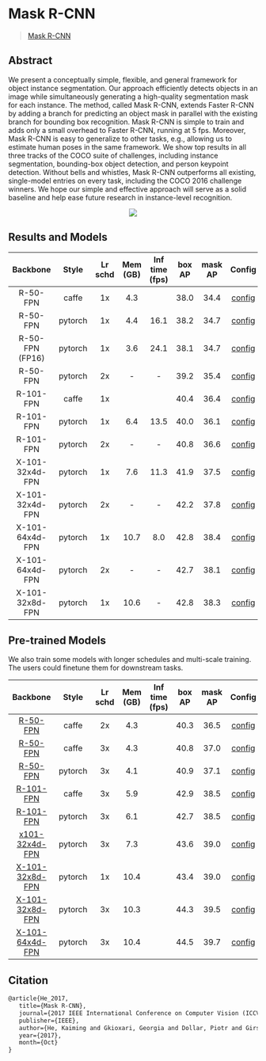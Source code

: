 # Mask R-CNN

> [Mask R-CNN](https://arxiv.org/abs/1703.06870)

<!-- [ALGORITHM] -->

## Abstract

We present a conceptually simple, flexible, and general framework for object instance segmentation. Our approach efficiently detects objects in an image while simultaneously generating a high-quality segmentation mask for each instance. The method, called Mask R-CNN, extends Faster R-CNN by adding a branch for predicting an object mask in parallel with the existing branch for bounding box recognition. Mask R-CNN is simple to train and adds only a small overhead to Faster R-CNN, running at 5 fps. Moreover, Mask R-CNN is easy to generalize to other tasks, e.g., allowing us to estimate human poses in the same framework. We show top results in all three tracks of the COCO suite of challenges, including instance segmentation, bounding-box object detection, and person keypoint detection. Without bells and whistles, Mask R-CNN outperforms all existing, single-model entries on every task, including the COCO 2016 challenge winners. We hope our simple and effective approach will serve as a solid baseline and help ease future research in instance-level recognition.

<div align=center>
<img src="https://user-images.githubusercontent.com/40661020/143967081-c2552bed-9af2-46c4-ae44-5b3b74e5679f.png"/>
</div>

## Results and Models

|    Backbone     |  Style  | Lr schd | Mem (GB) | Inf time (fps) | box AP | mask AP |                           Config                           |                                                                                                                                                                            Download                                                                                                                                                                             |
| :-------------: | :-----: | :-----: | :------: | :------------: | :----: | :-----: | :--------------------------------------------------------: | :-------------------------------------------------------------------------------------------------------------------------------------------------------------------------------------------------------------------------------------------------------------------------------------------------------------------------------------------------------------: |
|    R-50-FPN     |  caffe  |   1x    |   4.3    |                |  38.0  |  34.4   | [config](../mask_rcnn/mask-rcnn_r50-caffe_fpn_1x_coco.py)  |   [model](https://download.openmmlab.com/mmdetection/v2.0/mask_rcnn/mask_rcnn_r50_caffe_fpn_1x_coco/mask_rcnn_r50_caffe_fpn_1x_coco_bbox_mAP-0.38__segm_mAP-0.344_20200504_231812-0ebd1859.pth) \| [log](https://download.openmmlab.com/mmdetection/v2.0/mask_rcnn/mask_rcnn_r50_caffe_fpn_1x_coco/mask_rcnn_r50_caffe_fpn_1x_coco_20200504_231812.log.json)    |
|    R-50-FPN     | pytorch |   1x    |   4.4    |      16.1      |  38.2  |  34.7   |    [config](../mask_rcnn/mask-rcnn_r50_fpn_1x_coco.py)     |                                  [model](https://download.openmmlab.com/mmdetection/v2.0/mask_rcnn/mask_rcnn_r50_fpn_1x_coco/mask_rcnn_r50_fpn_1x_coco_20200205-d4b0c5d6.pth) \| [log](https://download.openmmlab.com/mmdetection/v2.0/mask_rcnn/mask_rcnn_r50_fpn_1x_coco/mask_rcnn_r50_fpn_1x_coco_20200205_050542.log.json)                                  |
| R-50-FPN (FP16) | pytorch |   1x    |   3.6    |      24.1      |  38.1  |  34.7   |  [config](../mask_rcnn/mask-rcnn_r50_fpn_amp-1x_coco.py)   |                             [model](https://download.openmmlab.com/mmdetection/v2.0/fp16/mask_rcnn_r50_fpn_fp16_1x_coco/mask_rcnn_r50_fpn_fp16_1x_coco_20200205-59faf7e4.pth) \| [log](https://download.openmmlab.com/mmdetection/v2.0/fp16/mask_rcnn_r50_fpn_fp16_1x_coco/mask_rcnn_r50_fpn_fp16_1x_coco_20200205_130539.log.json)                             |
|    R-50-FPN     | pytorch |   2x    |    -     |       -        |  39.2  |  35.4   |    [config](../mask_rcnn/mask-rcnn_r50_fpn_2x_coco.py)     |               [model](https://download.openmmlab.com/mmdetection/v2.0/mask_rcnn/mask_rcnn_r50_fpn_2x_coco/mask_rcnn_r50_fpn_2x_coco_bbox_mAP-0.392__segm_mAP-0.354_20200505_003907-3e542a40.pth) \| [log](https://download.openmmlab.com/mmdetection/v2.0/mask_rcnn/mask_rcnn_r50_fpn_2x_coco/mask_rcnn_r50_fpn_2x_coco_20200505_003907.log.json)               |
|    R-101-FPN    |  caffe  |   1x    |          |                |  40.4  |  36.4   | [config](../mask_rcnn/mask-rcnn_r101-caffe_fpn_1x_coco.py) |                [model](https://download.openmmlab.com/mmdetection/v2.0/mask_rcnn/mask_rcnn_r101_caffe_fpn_1x_coco/mask_rcnn_r101_caffe_fpn_1x_coco_20200601_095758-805e06c1.pth) \| [log](https://download.openmmlab.com/mmdetection/v2.0/mask_rcnn/mask_rcnn_r101_caffe_fpn_1x_coco/mask_rcnn_r101_caffe_fpn_1x_coco_20200601_095758.log.json)                 |
|    R-101-FPN    | pytorch |   1x    |   6.4    |      13.5      |  40.0  |  36.1   |    [config](../mask_rcnn/mask-rcnn_r101_fpn_1x_coco.py)    |                                [model](https://download.openmmlab.com/mmdetection/v2.0/mask_rcnn/mask_rcnn_r101_fpn_1x_coco/mask_rcnn_r101_fpn_1x_coco_20200204-1efe0ed5.pth) \| [log](https://download.openmmlab.com/mmdetection/v2.0/mask_rcnn/mask_rcnn_r101_fpn_1x_coco/mask_rcnn_r101_fpn_1x_coco_20200204_144809.log.json)                                |
|    R-101-FPN    | pytorch |   2x    |    -     |       -        |  40.8  |  36.6   |    [config](../mask_rcnn/mask-rcnn_r101_fpn_2x_coco.py)    |             [model](https://download.openmmlab.com/mmdetection/v2.0/mask_rcnn/mask_rcnn_r101_fpn_2x_coco/mask_rcnn_r101_fpn_2x_coco_bbox_mAP-0.408__segm_mAP-0.366_20200505_071027-14b391c7.pth) \| [log](https://download.openmmlab.com/mmdetection/v2.0/mask_rcnn/mask_rcnn_r101_fpn_2x_coco/mask_rcnn_r101_fpn_2x_coco_20200505_071027.log.json)             |
| X-101-32x4d-FPN | pytorch |   1x    |   7.6    |      11.3      |  41.9  |  37.5   | [config](../mask_rcnn/mask-rcnn_x101-32x4d_fpn_1x_coco.py) |                    [model](https://download.openmmlab.com/mmdetection/v2.0/mask_rcnn/mask_rcnn_x101_32x4d_fpn_1x_coco/mask_rcnn_x101_32x4d_fpn_1x_coco_20200205-478d0b67.pth) \| [log](https://download.openmmlab.com/mmdetection/v2.0/mask_rcnn/mask_rcnn_x101_32x4d_fpn_1x_coco/mask_rcnn_x101_32x4d_fpn_1x_coco_20200205_034906.log.json)                    |
| X-101-32x4d-FPN | pytorch |   2x    |    -     |       -        |  42.2  |  37.8   | [config](../mask_rcnn/mask-rcnn_x101-32x4d_fpn_2x_coco.py) | [model](https://download.openmmlab.com/mmdetection/v2.0/mask_rcnn/mask_rcnn_x101_32x4d_fpn_2x_coco/mask_rcnn_x101_32x4d_fpn_2x_coco_bbox_mAP-0.422__segm_mAP-0.378_20200506_004702-faef898c.pth) \| [log](https://download.openmmlab.com/mmdetection/v2.0/mask_rcnn/mask_rcnn_x101_32x4d_fpn_2x_coco/mask_rcnn_x101_32x4d_fpn_2x_coco_20200506_004702.log.json) |
| X-101-64x4d-FPN | pytorch |   1x    |   10.7   |      8.0       |  42.8  |  38.4   | [config](../mask_rcnn/mask-rcnn_x101-64x4d_fpn_1x_coco.py) |                    [model](https://download.openmmlab.com/mmdetection/v2.0/mask_rcnn/mask_rcnn_x101_64x4d_fpn_1x_coco/mask_rcnn_x101_64x4d_fpn_1x_coco_20200201-9352eb0d.pth) \| [log](https://download.openmmlab.com/mmdetection/v2.0/mask_rcnn/mask_rcnn_x101_64x4d_fpn_1x_coco/mask_rcnn_x101_64x4d_fpn_1x_coco_20200201_124310.log.json)                    |
| X-101-64x4d-FPN | pytorch |   2x    |    -     |       -        |  42.7  |  38.1   | [config](../mask_rcnn/mask-rcnn_x101-64x4d_fpn_2x_coco.py) |                [model](https://download.openmmlab.com/mmdetection/v2.0/mask_rcnn/mask_rcnn_x101_64x4d_fpn_2x_coco/mask_rcnn_x101_64x4d_fpn_2x_coco_20200509_224208-39d6f70c.pth) \| [log](https://download.openmmlab.com/mmdetection/v2.0/mask_rcnn/mask_rcnn_x101_64x4d_fpn_2x_coco/mask_rcnn_x101_64x4d_fpn_2x_coco_20200509_224208.log.json)                 |
| X-101-32x8d-FPN | pytorch |   1x    |   10.6   |       -        |  42.8  |  38.3   | [config](../mask_rcnn/mask-rcnn_x101-32x8d_fpn_1x_coco.py) |                [model](https://download.openmmlab.com/mmdetection/v2.0/mask_rcnn/mask_rcnn_x101_32x8d_fpn_1x_coco/mask_rcnn_x101_32x8d_fpn_1x_coco_20220630_173841-0aaf329e.pth) \| [log](https://download.openmmlab.com/mmdetection/v2.0/mask_rcnn/mask_rcnn_x101_32x8d_fpn_1x_coco/mask_rcnn_x101_32x8d_fpn_1x_coco_20220630_173841.log.json)                 |

## Pre-trained Models

We also train some models with longer schedules and multi-scale training. The users could finetune them for downstream tasks.

|                             Backbone                             |  Style  | Lr schd | Mem (GB) | Inf time (fps) | box AP | mask AP |                               Config                               |                                                                                                                                                                                                    Download                                                                                                                                                                                                     |
| :--------------------------------------------------------------: | :-----: | :-----: | :------: | :------------: | :----: | :-----: | :----------------------------------------------------------------: | :-------------------------------------------------------------------------------------------------------------------------------------------------------------------------------------------------------------------------------------------------------------------------------------------------------------------------------------------------------------------------------------------------------------: |
|     [R-50-FPN](./mask-rcnn_r50-caffe_fpn_ms-poly-2x_coco.py)     |  caffe  |   2x    |   4.3    |                |  40.3  |  36.5   | [config](../mask_rcnn/mask-rcnn_r50-caffe_fpn_ms-poly-2x_coco.py)  | [model](https://download.openmmlab.com/mmdetection/v2.0/mask_rcnn/mask_rcnn_r50_caffe_fpn_mstrain-poly_2x_coco/mask_rcnn_r50_caffe_fpn_mstrain-poly_2x_coco_bbox_mAP-0.403__segm_mAP-0.365_20200504_231822-a75c98ce.pth) \| [log](https://download.openmmlab.com/mmdetection/v2.0/mask_rcnn/mask_rcnn_r50_caffe_fpn_mstrain-poly_2x_coco/mask_rcnn_r50_caffe_fpn_mstrain-poly_2x_coco_20200504_231822.log.json) |
|     [R-50-FPN](./mask-rcnn_r50-caffe_fpn_ms-poly-3x_coco.py)     |  caffe  |   3x    |   4.3    |                |  40.8  |  37.0   | [config](../mask_rcnn/mask-rcnn_r50-caffe_fpn_ms-poly-3x_coco.py)  | [model](https://download.openmmlab.com/mmdetection/v2.0/mask_rcnn/mask_rcnn_r50_caffe_fpn_mstrain-poly_3x_coco/mask_rcnn_r50_caffe_fpn_mstrain-poly_3x_coco_bbox_mAP-0.408__segm_mAP-0.37_20200504_163245-42aa3d00.pth) \| [log](https://download.openmmlab.com/mmdetection/v2.0/mask_rcnn/mask_rcnn_r50_caffe_fpn_mstrain-poly_3x_coco/mask_rcnn_r50_caffe_fpn_mstrain-poly_3x_coco_20200504_163245.log.json)  |
|        [R-50-FPN](./mask-rcnn_r50_fpn_ms-poly-3x_coco.py)        | pytorch |   3x    |   4.1    |                |  40.9  |  37.1   |    [config](../mask_rcnn/mask-rcnn_r50_fpn_ms-poly-3x_coco.py)     |                            [model](https://download.openmmlab.com/mmdetection/v2.0/mask_rcnn/mask_rcnn_r50_fpn_mstrain-poly_3x_coco/mask_rcnn_r50_fpn_mstrain-poly_3x_coco_20210524_201154-21b550bb.pth) \| [log](https://download.openmmlab.com/mmdetection/v2.0/mask_rcnn/mask_rcnn_r50_fpn_mstrain-poly_3x_coco/mask_rcnn_r50_fpn_mstrain-poly_3x_coco_20210524_201154.log.json)                             |
|    [R-101-FPN](./mask-rcnn_r101-caffe_fpn_ms-poly-3x_coco.py)    |  caffe  |   3x    |   5.9    |                |  42.9  |  38.5   | [config](../mask_rcnn/mask-rcnn_r101-caffe_fpn_ms-poly-3x_coco.py) |                   [model](https://download.openmmlab.com/mmdetection/v2.0/mask_rcnn/mask_rcnn_r101_caffe_fpn_mstrain-poly_3x_coco/mask_rcnn_r101_caffe_fpn_mstrain-poly_3x_coco_20210526_132339-3c33ce02.pth) \| [log](https://download.openmmlab.com/mmdetection/v2.0/mask_rcnn_r101_caffe_fpn_mstrain-poly_3x_coco/mask_rcnn_r101_caffe_fpn_mstrain-poly_3x_coco_20210526_132339.log.json)                    |
|       [R-101-FPN](./mask-rcnn_r101_fpn_ms-poly-3x_coco.py)       | pytorch |   3x    |   6.1    |                |  42.7  |  38.5   |    [config](../mask_rcnn/mask-rcnn_r101_fpn_ms-poly-3x_coco.py)    |                          [model](https://download.openmmlab.com/mmdetection/v2.0/mask_rcnn/mask_rcnn_r101_fpn_mstrain-poly_3x_coco/mask_rcnn_r101_fpn_mstrain-poly_3x_coco_20210524_200244-5675c317.pth) \| [log](https://download.openmmlab.com/mmdetection/v2.0/mask_rcnn/mask_rcnn_r101_fpn_mstrain-poly_3x_coco/mask_rcnn_r101_fpn_mstrain-poly_3x_coco_20210524_200244.log.json)                           |
| [x101-32x4d-FPN](./mask-rcnn_x101-32x4d_fpn_ms-poly-3x_coco.py)  | pytorch |   3x    |   7.3    |                |  43.6  |  39.0   | [config](../mask_rcnn/mask-rcnn_x101-32x4d_fpn_ms-poly-3x_coco.py) |              [model](https://download.openmmlab.com/mmdetection/v2.0/mask_rcnn/mask_rcnn_x101_32x4d_fpn_mstrain-poly_3x_coco/mask_rcnn_x101_32x4d_fpn_mstrain-poly_3x_coco_20210524_201410-abcd7859.pth) \| [log](https://download.openmmlab.com/mmdetection/v2.0/mask_rcnn/mask_rcnn_x101_32x4d_fpn_mstrain-poly_3x_coco/mask_rcnn_x101_32x4d_fpn_mstrain-poly_3x_coco_20210524_201410.log.json)               |
| [X-101-32x8d-FPN](./mask-rcnn_x101-32x8d_fpn_ms-poly-3x_coco.py) | pytorch |   1x    |   10.4   |                |  43.4  |  39.0   | [config](../mask_rcnn/mask-rcnn_x101-32x8d_fpn_ms-poly-1x_coco.py) |              [model](https://download.openmmlab.com/mmdetection/v2.0/mask_rcnn/mask_rcnn_x101_32x8d_fpn_mstrain-poly_1x_coco/mask_rcnn_x101_32x8d_fpn_mstrain-poly_1x_coco_20220630_170346-b4637974.pth) \| [log](https://download.openmmlab.com/mmdetection/v2.0/mask_rcnn/mask_rcnn_x101_32x8d_fpn_mstrain-poly_1x_coco/mask_rcnn_x101_32x8d_fpn_mstrain-poly_1x_coco_20220630_170346.log.json)               |
| [X-101-32x8d-FPN](./mask-rcnn_x101-32x8d_fpn_ms-poly-3x_coco.py) | pytorch |   3x    |   10.3   |                |  44.3  |  39.5   | [config](../mask_rcnn/mask-rcnn_x101-32x8d_fpn_ms-poly-3x_coco.py) |              [model](https://download.openmmlab.com/mmdetection/v2.0/mask_rcnn/mask_rcnn_x101_32x8d_fpn_mstrain-poly_3x_coco/mask_rcnn_x101_32x8d_fpn_mstrain-poly_3x_coco_20210607_161042-8bd2c639.pth) \| [log](https://download.openmmlab.com/mmdetection/v2.0/mask_rcnn/mask_rcnn_x101_32x8d_fpn_mstrain-poly_3x_coco/mask_rcnn_x101_32x8d_fpn_mstrain-poly_3x_coco_20210607_161042.log.json)               |
| [X-101-64x4d-FPN](./mask-rcnn_x101-64x4d_fpn_ms-poly_3x_coco.py) | pytorch |   3x    |   10.4   |                |  44.5  |  39.7   | [config](../mask_rcnn/mask-rcnn_x101-64x4d_fpn_ms-poly_3x_coco.py) |              [model](https://download.openmmlab.com/mmdetection/v2.0/mask_rcnn/mask_rcnn_x101_64x4d_fpn_mstrain-poly_3x_coco/mask_rcnn_x101_64x4d_fpn_mstrain-poly_3x_coco_20210526_120447-c376f129.pth) \| [log](https://download.openmmlab.com/mmdetection/v2.0/mask_rcnn/mask_rcnn_x101_64x4d_fpn_mstrain-poly_3x_coco/mask_rcnn_x101_64x4d_fpn_mstrain-poly_3x_coco_20210526_120447.log.json)               |

## Citation

```latex
@article{He_2017,
   title={Mask R-CNN},
   journal={2017 IEEE International Conference on Computer Vision (ICCV)},
   publisher={IEEE},
   author={He, Kaiming and Gkioxari, Georgia and Dollar, Piotr and Girshick, Ross},
   year={2017},
   month={Oct}
}
```
